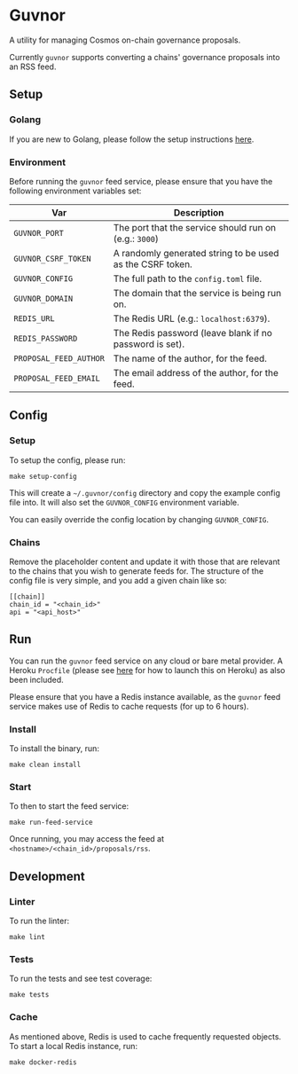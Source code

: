# Guvnor

A utility for managing Cosmos on-chain governance proposals.

Currently `guvnor` supports converting a chains' governance proposals into an RSS feed.

## Setup

### Golang

If you are new to Golang, please follow the setup instructions [here](https://golang.org/doc/install).

### Environment

Before running the `guvnor` feed service, please ensure that you have the following environment variables set:

|Var|Description|
|---|-----------|
|`GUVNOR_PORT`|The port that the service should run on (e.g.: `3000`)|
|`GUVNOR_CSRF_TOKEN`|A randomly generated string to be used as the CSRF token.|
|`GUVNOR_CONFIG`|The full path to the `config.toml` file.|
|`GUVNOR_DOMAIN`|The domain that the service is being run on.|
|`REDIS_URL`|The Redis URL (e.g.: `localhost:6379`).|
|`REDIS_PASSWORD`|The Redis password (leave blank if no password is set).|
|`PROPOSAL_FEED_AUTHOR`|The name of the author, for the feed.|
|`PROPOSAL_FEED_EMAIL`|The email address of the author, for the feed.|

## Config

### Setup

To setup the config, please run:

```console
make setup-config
```

This will create a `~/.guvnor/config` directory and copy the example config file into. It will also set the `GUVNOR_CONFIG` environment variable.

You can easily override the config location by changing `GUVNOR_CONFIG`.

### Chains

Remove the placeholder content and update it with those that are relevant to the chains that you wish to generate feeds for. The structure of the config file is very simple, and you add a given chain like so:

```
[[chain]]
chain_id = "<chain_id>"
api = "<api_host>"
```

## Run

You can run the `guvnor` feed service on any cloud or bare metal provider. A Heroku `Procfile` (please see [here](https://devcenter.heroku.com/articles/getting-started-with-go) for how to launch this on Heroku) as also been included.

Please ensure that you have a Redis instance available, as the `guvnor` feed service makes use of Redis to cache requests (for up to 6 hours).

### Install

To install the binary, run:

```console
make clean install
```

### Start

To then to start the feed service:

```console
make run-feed-service
```

Once running, you may access the feed at `<hostname>/<chain_id>/proposals/rss`.

## Development

### Linter

To run the linter:

```console
make lint
```

### Tests

To run the tests and see test coverage:

```console
make tests
```

### Cache

As mentioned above, Redis is used to cache frequently requested objects. To start a local Redis instance, run:

```console
make docker-redis
```
